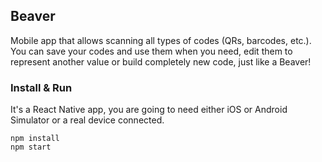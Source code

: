 ## Beaver

Mobile app that allows scanning all types of codes (QRs, barcodes, etc.). You can save your codes and use them when you
need, edit them to represent another value or build completely new code, just like a Beaver!

### Install & Run

It's a React Native app, you are going to need either iOS or Android Simulator or a real device connected.

```
npm install
npm start
```
